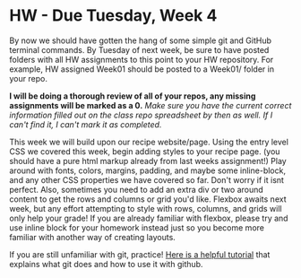 # HW - Due Tuesday, Week 4

By now we should have gotten the hang of some simple git and GitHub terminal commands. By Tuesday of next week, be sure to have posted folders with all HW assignments to this point to your HW repository. For example, HW assigned Week01 should be posted to a Week01/ folder in your repo.

**I will be doing a thorough review of all of your repos, any missing assignments will be marked as a 0.** _Make sure you have the current correct information filled out on the class repo spreadsheet by then as well. If I can't find it, I can't mark it as completed._

This week we will build upon our recipe website/page. Using the entry level CSS we covered this week, begin adding styles to your recipe page. (you should have a pure html markup already from last weeks assignment!) Play around with fonts, colors, margins, padding, and maybe some inline-block, and any other CSS properties we have covered so far. Don't worry if it isnt perfect. Also, sometimes you need to add an extra div or two around content to get the rows and columns or grid you'd like. Flexbox awaits next week, but any effort attempting to style with rows, columns, and grids will only help your grade! If you are already familiar with flexbox, please try and use inline block for your homework instead just so you become more familiar with another way of creating layouts.

If you are still unfamiliar with git, practice! [Here is a helpful tutorial](http://rogerdudler.github.io/git-guide/) that explains what git does and how to use it with github.
